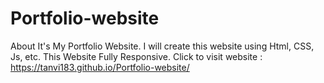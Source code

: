 # Portfolio-website
About It's My Portfolio Website. I will create this website using Html, CSS, Js, etc. This Website Fully Responsive.
Click to visit website : https://tanvi183.github.io/Portfolio-website/
